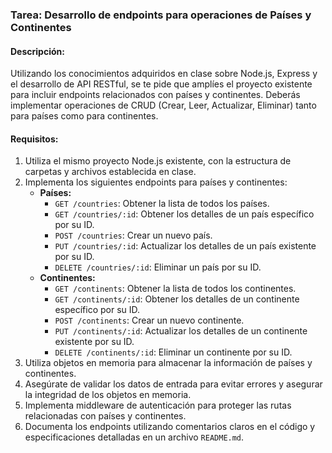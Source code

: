 ### Tarea: Desarrollo de endpoints para operaciones de Países y Continentes

#### Descripción:
Utilizando los conocimientos adquiridos en clase sobre Node.js, Express y el desarrollo de API RESTful, se te pide que amplíes el proyecto existente para incluir endpoints relacionados con países y continentes. Deberás implementar operaciones de CRUD (Crear, Leer, Actualizar, Eliminar) tanto para países como para continentes.

#### Requisitos:
1. Utiliza el mismo proyecto Node.js existente, con la estructura de carpetas y archivos establecida en clase.
2. Implementa los siguientes endpoints para países y continentes:
   - **Países:**
     - `GET /countries`: Obtener la lista de todos los países.
     - `GET /countries/:id`: Obtener los detalles de un país específico por su ID.
     - `POST /countries`: Crear un nuevo país.
     - `PUT /countries/:id`: Actualizar los detalles de un país existente por su ID.
     - `DELETE /countries/:id`: Eliminar un país por su ID.
   - **Continentes:**
     - `GET /continents`: Obtener la lista de todos los continentes.
     - `GET /continents/:id`: Obtener los detalles de un continente específico por su ID.
     - `POST /continents`: Crear un nuevo continente.
     - `PUT /continents/:id`: Actualizar los detalles de un continente existente por su ID.
     - `DELETE /continents/:id`: Eliminar un continente por su ID.
3. Utiliza objetos en memoria para almacenar la información de países y continentes.
4. Asegúrate de validar los datos de entrada para evitar errores y asegurar la integridad de los objetos en memoria.
5. Implementa middleware de autenticación para proteger las rutas relacionadas con países y continentes.
6. Documenta los endpoints utilizando comentarios claros en el código y especificaciones detalladas en un archivo `README.md`.